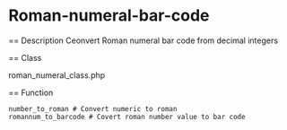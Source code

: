 # Roman-numeral-bar-code

== Description
Ceonvert Roman numeral bar code from decimal integers

== Class

roman_numeral_class.php

== Function 

	number_to_roman # Convert numeric to roman 
	romannum_to_barcode # Covert roman number value to bar code
